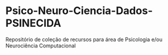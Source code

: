 # Psico-Neuro-Ciencia-Dados-PSINECIDA
Repositório de coleção de recursos para área de Psicologia e/ou Neurociência Computacional
